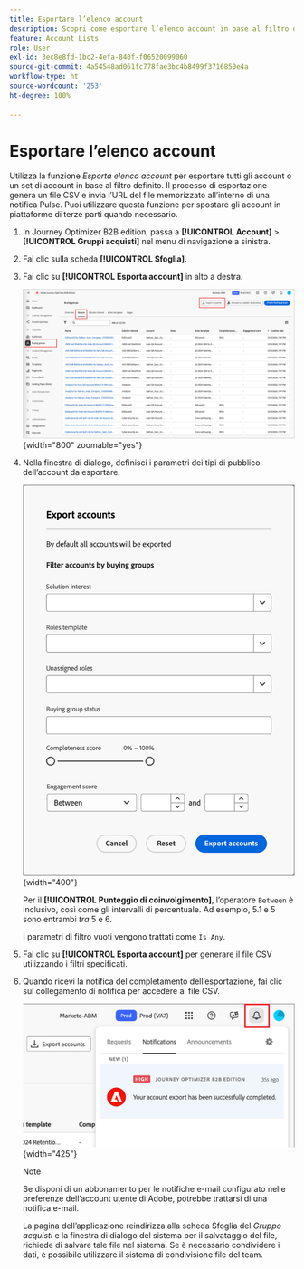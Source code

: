 ```yaml
---
title: Esportare l’elenco account
description: Scopri come esportare l’elenco account in base al filtro dei gruppi acquisti.
feature: Account Lists
role: User
exl-id: 3ec8e8fd-1bc2-4efa-840f-f06520099060
source-git-commit: 4a54548ad061fc778fae3bc4b8499f3716850e4a
workflow-type: ht
source-wordcount: '253'
ht-degree: 100%

---
```


# Esportare l’elenco account

Utilizza la funzione _Esporta elenco account_ per esportare tutti gli account o un set di account in base al filtro definito. Il processo di esportazione genera un file CSV e invia l’URL del file memorizzato all’interno di una notifica Pulse. Puoi utilizzare questa funzione per spostare gli account in piattaforme di terze parti quando necessario.

1. In Journey Optimizer B2B edition, passa a **[!UICONTROL Account]** > **[!UICONTROL Gruppi acquisti]** nel menu di navigazione a sinistra.

1. Fai clic sulla scheda **[!UICONTROL Sfoglia]**.

1. Fai clic su **[!UICONTROL Esporta account]** in alto a destra.

   ![Modificare i dettagli dell’account](./assets/export-accounts.png){width="800" zoomable="yes"}

1. Nella finestra di dialogo, definisci i parametri dei tipi di pubblico dell’account da esportare.

   ![Specificare il filtro del pubblico dell’account](./assets/export-accounts-dialog.png){width="400"}

   Per il **[!UICONTROL Punteggio di coinvolgimento]**, l’operatore `Between` è inclusivo, così come gli intervalli di percentuale. Ad esempio, 5.1 e 5 sono entrambi _tra_ 5 e 6.

   I parametri di filtro vuoti vengono trattati come `Is Any`.

1. Fai clic su **[!UICONTROL Esporta account]** per generare il file CSV utilizzando i filtri specificati.

1. Quando ricevi la notifica del completamento dell’esportazione, fai clic sul collegamento di notifica per accedere al file CSV.

   ![Fare clic sulla notifica per scaricare il file CSV dell’elenco degli account esportati](./assets/export-accounts-notification.png){width="425"}

   >[!NOTE]
   >
   >Se disponi di un abbonamento per le notifiche e-mail configurato nelle preferenze dell’account utente di Adobe, potrebbe trattarsi di una notifica e-mail.

   La pagina dell’applicazione reindirizza alla scheda Sfoglia del _Gruppo acquisti_ e la finestra di dialogo del sistema per il salvataggio del file, richiede di salvare tale file nel sistema. Se è necessario condividere i dati, è possibile utilizzare il sistema di condivisione file del team.

